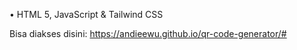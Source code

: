 • HTML 5, JavaScript & Tailwind CSS

Bisa diakses disini:
https://andieewu.github.io/qr-code-generator/#
